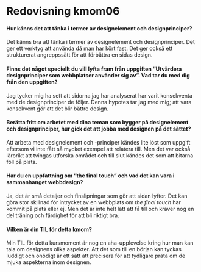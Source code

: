 ---
---
Redovisning kmom06
=========================

#### Hur känns det att tänka i termer av designelement och designprinciper?
Det känns bra att tänka i termer av designelement och designprinciper. Det ger ett verktyg att använda då man har kört fast. Det ger också ett strukturerat angreppssätt för att förbättra en sidas design.

#### Finns det något speciellt du vill lyfta fram från uppgiften “Utvärdera designprinciper som webbplatser använder sig av”. Vad tar du med dig från den uppgiften?
Jag tycker mig ha sett att sidorna jag har analyserat har varit konsekventa med de designprinciper de följer. Denna hypotes tar jag med mig; att vara konsekvent gör att det blir bättre design.

#### Berätta fritt om arbetet med dina teman som bygger på designelement och designprinciper, hur gick det att jobba med designen på det sättet?
Att arbeta med designelement och -principer kändes lite löst som uppgift eftersom vi inte fått så mycket exempel att relatera till. Men det var också lärorikt att tvingas utforska området och till slut kändes det som att bitarna föll på plats.

#### Har du en uppfattning om “the final touch” och vad det kan vara i sammanhanget webbdesign?
Ja, det är små detaljer och finslipningar som gör att sidan lyfter. Det kan göra stor skillnad för intrycket av en webbplats om *the final touch* har kommit på plats eller ej. Men det är inte helt lätt att få till och kräver nog en del träning och färdighet för att bli riktigt bra.

#### Vilken är din TIL för detta kmom?
Min TIL för detta kursmoment är nog en aha-upplevelse kring hur man kan tala om designens olika aspekter. Att det som till en början kan tyckas luddigt och onödigt är ett sätt att precisera för att tydligare prata om de mjuka aspekterna inom designen.